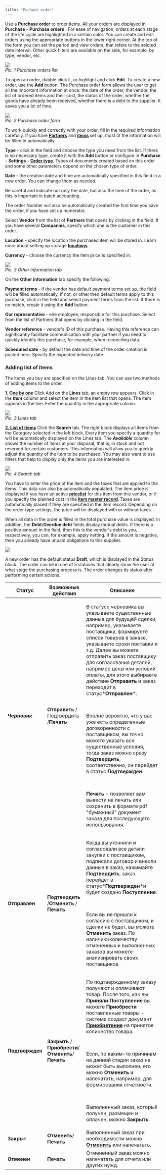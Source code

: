 ```yaml
---
title: 'Puchase order'
---
```


Use a **Purchase order** to order items. All your orders are displayed in **Purchase** - **Purchase orders** . For ease of navigation, orders at each stage of the life cycle are highlighted in a certain color. You can create and edit orders using the appropriate buttons in the lower right corner. At the top of the form you can set the period and view orders, that refere to the selcted date interval. Other quick filters are available on the side, for example, by type, vendor, etc.

![](attachments/12812367/13828189.png)  
*Pic. 1 Purchase orders list*

  

To open an order, dubble click it, or highlight and click **Edit**. To create a new order, use the **Add** button. The Purchase order form allows the user to get all the important information at once: the date of the order, the vendor, the list of ordered items and their cost, the status of the order, whether the goods have already been received, whether there is a debt to the supplier. It saves you a lot of time.

![](attachments/12812367/13828190.png)  
*Pic. 2 Purchase order form*

  

To work quickly and correctly with your order, fill in the required information carefully. If you have **[Partners](Partners_directory.md)** and **[items](Items_directory.md)** set up, most of the information will be filled in automatically.

**Type** - click in the field and choose the type you need from the list. If there is no necessary type, create it with the **Add** button or configure in **Purchase** - **Settings** - **[Order type](Purchase_order_type.md)**. Types of documents created based on this order and some other parameters depend on the chosen type of order. 

**Date** - the creation date and time are automatically specified in this field in a new order. You can change them as needed.

Be careful and indicate not only the date, but also the time of the order, as this is important in batch accounting.

The order Number will also be automatically created the first time you save the order, if you have set up numerator.

Select **Vendor** from the list of **Partners** that opens by clicking in the field. If you have several **Companies**, specify which one is the customer in this order.

**Location** - specify the location the purchased item will be stored in. Learn more about setting up storage **[locations](Location_settings.md)**.

**Currency** - choose the currency the item price is specified in.

![](attachments/12812367/13828191.png)  
*Pic. 3 Other information tab*

  

On the **Other information** tab specify the following.

**Payment terms** - if the vendor has default payment terms set up, the field will be filled automatically. If not, or other then default terms apply to this purchase, click in the field and select payment terms from the list. If there is no match, create it using the **Add** button.

**Our representative** - еhe employee, responsible for this purchase. Select from the list of Partners that opens by clicking in the field.

**Vendor reference** - vendor's ID of this purchase. Having this reference can significantly facilitate communication with your partner if you need to quickly identify this purchase, for example, when reconciling data.

**Scheduled date** - by default the date and time of the order creation is posted here. Specify the expected delivery date.

### Adding list of items

The items you buy are specified on the Lines tab. You can use two methods of adding items to the order.

**<u>1. One by one</u>** Click Add on the **Lines** tab, an empty row appears. Click in the ***Item*** column and select the item in the item list that opens. The item appears in the line. Enter the quantity in the appropriate column.

![](attachments/12812367/13828192.png)  
*Pic. 3 Lines tab*

  

**<u>2. List of items</u>** Click the **Search** tab. The right block displays all items from the Category selected in the left block. Every item you specify a quantity for will be automatically displayed on the Lines tab. The ***Available*** column shows the number of items at your disposal, that is, in stock and not reserved for certain customers. This information will allow you to quickly adjust the quantity of the item to be purchased. You may also want to use filters that help to display only the items you are interested in.

![](attachments/12812367/13828193.png)  
*Pic. 4 Search tab*

  

You have to enter the price of the item and the taxes that are applied to the items. This data can also be automatically populated. The item price is displayed if you have an active [**pricelist**](Vendor_pricelists.md) for this item from this vendor, or if you specify the planned cost in the [**item master record**](Items_directory.md). Taxes are automatically placed if they are specified in the item record. Depending on the order type settings, the price will be displayed with or without taxes.

  

When all data in the order is filled in the total purchase value is displayed. In addition, the **Debt**/**Overdue debt** fields display mutual debts. If there is a positive amount in the field, then this is the vendor's debt to you, respectively, you can, for example, apply netting. If the amount is negative, then you already have unpaid obligations to this supplier.

![](attachments/12812367/13828194.png)

  

A new order has the default status **Draft**, which is displayed in the Status block. The order can be in one of 5 statuses that clearly show the user at what stage the purchasing process is. The order changes its status after performing certain actions.

| Статус                       | Возможные действия                                                                                        | Описание                                                                                                                                                                                                                                                                                                                                                                                                                                                                                                                                                                                                                                                                                                                                                                                                                                         |
|------------------------------|-----------------------------------------------------------------------------------------------------------|--------------------------------------------------------------------------------------------------------------------------------------------------------------------------------------------------------------------------------------------------------------------------------------------------------------------------------------------------------------------------------------------------------------------------------------------------------------------------------------------------------------------------------------------------------------------------------------------------------------------------------------------------------------------------------------------------------------------------------------------------------------------------------------------------------------------------------------------------|
| *<strong>Черновик</strong>*  | <p><strong>Отправить</strong> /Подтвердить /<strong>Печать</strong></p>                                   | <p>В статусе черновика вы указываете существенные данные для будущей сделки, например, указываете поставщика, формируете список товаров в заказе, указываете сроки поставки и т.д. Далее вы можете отправить заказ поставщику для согласования деталей, например цены или условий оплаты, для этого выбираете действие <strong>Отправить</strong> и заказ переходит в статус*<strong>Отправлен</strong>*.</p><br/><p>Вполне вероятно, что у вас уже есть определенные договоренности с поставщиком, вы точно можете указать все существенные условия, тогда заказ можно сразу <strong>Подтвердить</strong>, соответственно, он перейдет в статус *<strong>Подтвержден</strong>*.</p><br/><p><strong>Печать</strong> - позволяет вам вывести на печать или сохранить в формате pdf "бумажный" документ заказа для последующего использования.</p> |
| <strong>Отправлен</strong>   | <strong>Подтвердить</strong> /<strong>Отменить</strong> / <strong>Печать</strong>                         | <p>Когда вы уточнили и согласовали все детали закупки с поставщиком, подписали договор и внесли данные в заказ, нажимайте <strong>Подтвердить</strong>, заказ перейдет в статус*<strong>Подтвержден</strong>*и будет создано <strong>Поступление</strong>.</p><br/><p>Если вы не пришли к согласию с поставщиком, и сделки не будет, вы можете <strong>Отменить</strong> заказ. По наличию/количеству отмененных и выполненных заказов вы можете анализировать своих поставщиков.</p>                                                                                                                                                                                                                                                                                                                                                            |
| <strong>Подтвержден</strong> | <strong>Закрыть</strong> / <strong>Приобрести</strong>/<strong>Отменить</strong>/ <strong>Печать</strong> | <p>По подтвержденному заказу получают и оплачивают товар. После того, как вы <strong>Приняли</strong> <strong>Поступление</strong> вы можете <strong>Приобрести</strong> поставленные товары - система создаст документ [<strong>Приобретение</strong>](Vendor_payments.md) на принятое количество товара.</p><br/><p>Если, по каким-то причинам на данной стадии заказ не может быть выполнен, его можно <strong>Отменить</strong> и напечатать, например, для формирования отчетности.</p><br/><p>Выполненный заказ, который получен, размещен и оплачен, можно <strong>Закрыть.</strong></p>                                                                                                                                                                                                                                                  |
| <strong>Закрыт</strong>      | <strong>Отменить</strong>/ <strong>Печать</strong>                                                        | Выполненный заказ при необходимости можно [<strong>Отменить</strong>](Purchase_order_cancellation.md) или напечатать.                                                                                                                                                                                                                                                                                                                                                                                                                                                                                                                                                                                                                                                                                                                            |
| <strong>Отменен</strong>     | <strong>Печать</strong>                                                                                   | Отмененный заказ можно напечатать для отчета или других нужд.                                                                                                                                                                                                                                                                                                                                                                                                                                                                                                                                                                                                                                                                                                                                                                                    |

  

  



  
